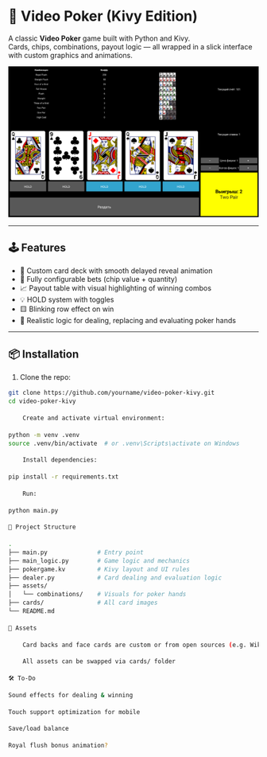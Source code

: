# 🎰 Video Poker (Kivy Edition)

A classic **Video Poker** game built with Python and Kivy.  
Cards, chips, combinations, payout logic — all wrapped in a slick interface with custom graphics and animations.

![Screenshot](assets/screenshots/demo.png) <!-- добавь сам при желании -->

---

## 🕹 Features

- 🎴 Custom card deck with smooth delayed reveal animation
- 💸 Fully configurable bets (chip value + quantity)
- 📈 Payout table with visual highlighting of winning combos
- 💡 HOLD system with toggles
- 🟨 Blinking row effect on win
- 🎯 Realistic logic for dealing, replacing and evaluating poker hands

---

## 📦 Installation

1. Clone the repo:

```bash
git clone https://github.com/yourname/video-poker-kivy.git
cd video-poker-kivy

    Create and activate virtual environment:

python -m venv .venv
source .venv/bin/activate  # or .venv\Scripts\activate on Windows

    Install dependencies:

pip install -r requirements.txt

    Run:

python main.py

🧱 Project Structure

.
├── main.py              # Entry point
├── main_logic.py        # Game logic and mechanics
├── pokergame.kv         # Kivy layout and UI rules
├── dealer.py            # Card dealing and evaluation logic
├── assets/
│   └── combinations/    # Visuals for poker hands
├── cards/               # All card images
└── README.md

🎨 Assets

    Card backs and face cards are custom or from open sources (e.g. Wikimedia, OpenGameArt)

    All assets can be swapped via cards/ folder

🛠 To-Do

Sound effects for dealing & winning

Touch support optimization for mobile

Save/load balance

Royal flush bonus animation?